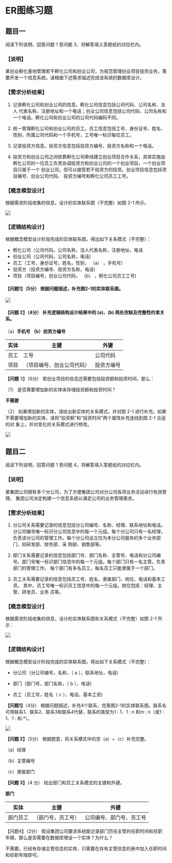 # ER图练习题

## 题⽬⼀

阅读下列说明，回答问题 1 ⾄问题 3，将解答填⼊答题纸的对应栏内。

### 【说明】

某创业孵化基地管理若⼲孵化公司和创业公司，为规范管理创业项⽬投资业务，需要开发⼀个信息系统。请根据下述需求描述完成该系统的数据库设计。

### 【需求分析结果】

1. 记录孵化公司和创业公司的信息。孵化公司信息包括公司代码、公司名称、法⼈    代表名称、注册地址和⼀个电话；创业公司信息包括公司代码、公司名称和⼀个电话。孵化公司和创业公司的公司代码编码不同。

2. 统⼀管理孵化公司和创业公司的员⼯。员⼯信息包括⼯号、身份证号、姓名、性别、所属公司代码和⼀个⼿机号，⼯号唯⼀标识每位员⼯。

3. 记录投资⽅信息。投资⽅信息包括投资⽅编号、投资⽅名称和⼀个电话。

4. 投资⽅和创业公司之间依靠孵化公司牵线建⽴创业项⽬合作关系，具体实施由孵化公司的⼀位员⼯负责协调投资⽅和创业公司的⼀个创业项⽬。⼀个创业项⽬只属于⼀个   创业公司，但可以接受若⼲投资⽅的投资。创业项⽬信息包括项⽬编号、创业公司代码、 投资⽅编号和孵化公司员⼯⼯号。

### 【概念模型设计】

根据需求阶段收集的信息，设计的实体联系图（不完整）如图 2-1 所示。

![](https://github.com/Wishforpeace/Learning-Task/blob/main/picture/%E5%9B%BE%E7%89%871.png)

 

### 【逻辑结构设计】

根据概念模型设计阶段完成的实体联系图，得出如下关系模式（不完整）：

+ 孵化公司（公司代码，公司名称，法⼈代表名称，注册地址，电话
+ 创业公司（公司代码，公司名称，电话)
+ 员⼯（⼯号，身份证号，姓名，性别， （a） ，⼿机号）
+ 投资⽅（投资⽅编号、投资⽅名称，电话)
+ 项⽬（项⽬编号，创业公司代码， （b） ，孵化公司员⼯⼯号)

#### 【问题1】（5分） 根据问题描述，补充图2-1的实体联系图。

![](https://github.com/Wishforpeace/Learning-Task/blob/main/picture/image-20211209172825598.png)


#### **【问题** **2】（4分） 补充逻辑结构设计结果中的** (a)、(b) **两处空缺及完整性约束关系。**

（a）**手机号 （b）投资方编号**



 

| 实体 | 主键                       | 外键       |
| ---- | -------------------------- | ---------- |
| 员工 | 工号                       | 公司代码   |
| 项目 | （项目编号、创业公司代码） | 投资方编号 |

**【问题** 3】（6分） 若创业项⽬的信息还需要包括投资额和投资时间，那么：

（1） 是否需要增加新的实体来存储投资额和投资时间？

**不需要**

（2） 如果增加新的实体，请给出新实体的关系模式，并对图  2-1  进⾏补充。如果不需要增加新的实体，请将“投资额”和“投资时间”两个属性补充连线到图 2-1 合适的对 象上，并对变化的关系模式进⾏修改。

![](https://github.com/Wishforpeace/Learning-Task/blob/main/picture/image-20211209174239043.png)

## 题⽬⼆

阅读下列说明，回答问题 1 ⾄问题 4，将解答填⼊答题纸的对应栏内。

### 【说明】

某集团公司拥有多个分公司，为了⽅便集团公司对分公司各项业务活动进⾏有效管理，   集团公司决定构建⼀个信息系统以满⾜公司的业务管理需求。

### 【需求分析结果】

1. 分公司关系需要记录的信息包括分公司编号、名称、经理、联系地址和电话。分公司编号唯⼀标识分公司信息中的每⼀个元组。每个分公司只有⼀名经理，负责该分公司的管理⼯作。每个分公司设⽴仅为本分公司服务的多个业务部⻔，如研发部、财务部、采 购部、销售部等。

2. 部⻔关系需要记录的信息包括部⻔号、部⻔名称、主管号、电话和分公司编号。部⻔号唯⼀标识部⻔信息中的每⼀个元组。每个部⻔只有⼀名主管，负责部⻔的管理⼯作。 每个部⻔有多名员⼯，每名员⼯只能⾪属于⼀个部⻔。

3. 员⼯关系需要记录的信息包括员⼯号、姓名、⾪属部⻔、岗位、电话和基本⼯资。 其中，员⼯号唯⼀标识员⼯信息中的每⼀个元组。岗位包括：经理、主管、研发员、业务 员等。

### 【概念模型设计】

根据需求阶段收集的信息，设计的实体联系图和关系模式（不完整）如图 2-1 所示：

 ![](https://github.com/Wishforpeace/Learning-Task/blob/main/picture/%E5%9B%BE%E7%89%872.png)

### 【逻辑结构设计】

根据概念模型设计阶段完成的实体联系图，得出如下关系模式（不完整）： 

+  分公司（分公司编号，名称，（ a ），联系地址，电话)

+ 部⻔（部⻔号，部⻔名称，（ b ），电话) 

+ 员⼯（员⼯号，姓名（ c ），电话，基本⼯资)

**【问题1】**（4分） 根据问题描述，补充4个联系，完善图2-1的实体联系图。联系名可⽤联系1、联系2、联系3和联系4代替，联系的类型为1 : 1、1 : n 和m : n（或1 : 1、1 : 和:*）。

![](https://github.com/Wishforpeace/Learning-Task/blob/main/picture/image-20211209191621062.png)


**【问题 2】**（5分） 根据题意，将关系模式中的空（a）~（c）补充完整。

（a）经理

（b）主管编号

（c）隶属部门

**【问题 3】**（4 分） 给出部⻔和员⼯关系模式的主键和外键。

**部门**

| 实体     | 主键               | 外键                     |
| -------- | ------------------ | ------------------------ |
| 部门员工 | （部门号，员工号） | 公司编号、部门号、员工号 |

【问题4】（2分） 假设集团公司要求系统能记录部⻔历任主管的任职时间和任职年限，那么是否需要在数据库增设⼀个实体？为什么？

不需要。已经有存储主管信息的实体，只需要在存有主管信息的表中加入任职时间和任职年限即可。





